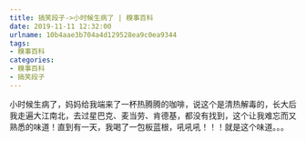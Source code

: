 ```yaml
---
title: 搞笑段子->小时候生病了 | 糗事百科
date: 2019-11-11 12:32:00
urlname: 10b4aae3b704a4d129528ea9c0ea9344
tags: 
- 糗事百科
categories:
- 糗事百科
- 搞笑段子
---
```

小时候生病了，妈妈给我端来了一杯热腾腾的咖啡，说这个是清热解毒的，长大后我走遍大江南北，去过星巴克、麦当劳、肯德基，都没有找到，这个让我难忘而又熟悉的味道！直到有一天，我喝了一包板蓝根，吼吼吼！！！就是这个味道。。。



